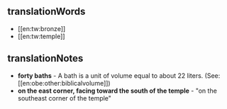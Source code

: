 ## translationWords

* [[en:tw:bronze]]
* [[en:tw:temple]]

## translationNotes

* **forty baths** - A bath is a unit of volume equal to about 22 liters. (See: [[en:obe:other:biblicalvolume]])
* **on the east corner, facing toward the south of the temple** - "on the southeast corner of the temple"
